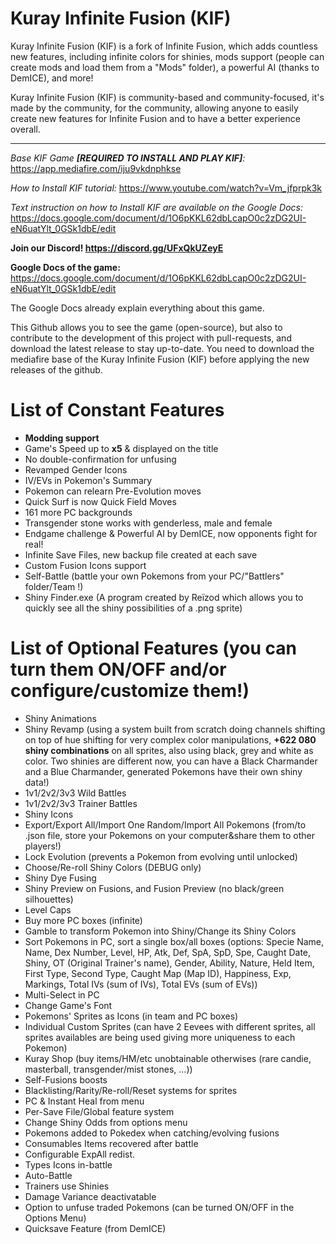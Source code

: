# Kuray Infinite Fusion (KIF)

Kuray Infinite Fusion (KIF) is a fork of Infinite Fusion, which adds countless new features, including infinite colors for shinies, mods support (people can create mods and load them from a "Mods" folder), a powerful AI (thanks to DemICE), and more!

Kuray Infinite Fusion (KIF) is community-based and community-focused, it's made by the community, for the community, allowing anyone to easily create new features for Infinite Fusion and to have a better experience overall.

-----------------------------------------------

_Base KIF Game **\[REQUIRED TO INSTALL AND PLAY KIF\]**:_ https://app.mediafire.com/iju9vkdnphkse

_How to Install KIF tutorial:_ https://www.youtube.com/watch?v=Vm_jfprpk3k

_Text instruction on how to Install KIF are available on the Google Docs:_ https://docs.google.com/document/d/1O6pKKL62dbLcapO0c2zDG2UI-eN6uatYlt_0GSk1dbE/edit

**Join our Discord! https://discord.gg/UFxQkUZeyE**

__Google Docs of the game:__ https://docs.google.com/document/d/1O6pKKL62dbLcapO0c2zDG2UI-eN6uatYlt_0GSk1dbE/edit

The Google Docs already explain everything about this game.

This Github allows you to see the game (open-source), but also to contribute to the development of this project with pull-requests, and download the latest release to stay up-to-date. You need to download the mediafire base of the Kuray Infinite Fusion (KIF) before applying the new releases of the github.

# List of Constant Features

- **Modding support**
- Game's Speed up to **x5** & displayed on the title
- No double-confirmation for unfusing
- Revamped Gender Icons
- IV/EVs in Pokemon's Summary
- Pokemon can relearn Pre-Evolution moves
- Quick Surf is now Quick Field Moves
- 161 more PC backgrounds
- Transgender stone works with genderless, male and female
- Endgame challenge & Powerful AI by DemICE, now opponents fight for real!
- Infinite Save Files, new backup file created at each save
- Custom Fusion Icons support
- Self-Battle (battle your own Pokemons from your PC/"Battlers" folder/Team !)
- Shiny Finder.exe (A program created by Reïzod which allows you to quickly see all the shiny possibilities of a .png sprite)

# List of Optional Features (you can turn them ON/OFF and/or configure/customize them!)

- Shiny Animations
- Shiny Revamp (using a system built from scratch doing channels shifting on top of hue shifting for very complex color manipulations, **+622 080 shiny combinations** on all sprites, also using black, grey and white as color. Two shinies are different now, you can have a Black Charmander and a Blue Charmander, generated Pokemons have their own shiny data!)
- 1v1/2v2/3v3 Wild Battles
- 1v1/2v2/3v3 Trainer Battles
- Shiny Icons
- Export/Export All/Import One Random/Import All Pokemons (from/to .json file, store your Pokemons on your computer&share them to other players!)
- Lock Evolution (prevents a Pokemon from evolving until unlocked)
- Choose/Re-roll Shiny Colors (DEBUG only)
- Shiny Dye Fusing
- Shiny Preview on Fusions, and Fusion Preview (no black/green silhouettes)
- Level Caps
- Buy more PC boxes (infinite)
- Gamble to transform Pokemon into Shiny/Change its Shiny Colors
- Sort Pokemons in PC, sort a single box/all boxes (options: Specie Name, Name, Dex Number, Level, HP, Atk, Def, SpA, SpD, Spe, Caught Date, Shiny, OT (Original Trainer's name), Gender, Ability, Nature, Held Item, First Type, Second Type, Caught Map (Map ID), Happiness, Exp, Markings, Total IVs (sum of IVs), Total EVs (sum of EVs))
- Multi-Select in PC
- Change Game's Font
- Pokemons' Sprites as Icons (in team and PC boxes)
- Individual Custom Sprites (can have 2 Eevees with different sprites, all sprites availables are being used giving more uniqueness to each Pokemon)
- Kuray Shop (buy items/HM/etc unobtainable otherwises (rare candie, masterball, transgender/mist stones, ...))
- Self-Fusions boosts
- Blacklisting/Rarity/Re-roll/Reset systems for sprites
- PC & Instant Heal from menu
- Per-Save File/Global feature system
- Change Shiny Odds from options menu
- Pokemons added to Pokedex when catching/evolving fusions
- Consumables Items recovered after battle
- Configurable ExpAll redist.
- Types Icons in-battle
- Auto-Battle
- Trainers use Shinies
- Damage Variance deactivatable
- Option to unfuse traded Pokemons (can be turned ON/OFF in the Options Menu)
- Quicksave Feature (from DemICE)
